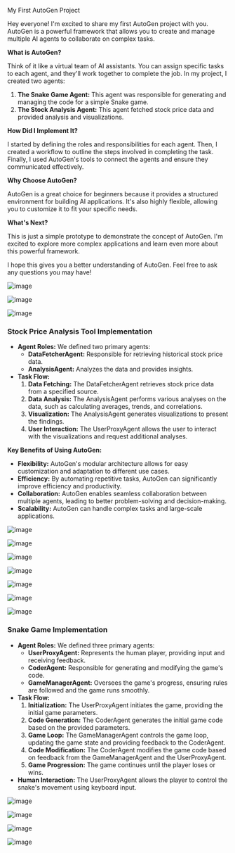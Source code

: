 My First  AutoGen Project

Hey everyone! I'm excited to share my first AutoGen project with you. AutoGen is a powerful framework that allows you to create and manage multiple AI agents to collaborate on complex tasks.

**What is AutoGen?**

Think of it like a virtual team of AI assistants. You can assign specific tasks to each agent, and they'll work together to complete the job. In my project, I created two agents:

1. **The Snake Game Agent:** This agent was responsible for generating and managing the code for a simple Snake game.
2. **The Stock Analysis Agent:** This agent fetched stock price data and provided analysis and visualizations.

**How Did I Implement It?**

I started by defining the roles and responsibilities for each agent. Then, I created a workflow to outline the steps involved in completing the task. Finally, I used AutoGen's tools to connect the agents and ensure they communicated effectively.

**Why Choose AutoGen?**

AutoGen is a great choice for beginners because it provides a structured environment for building AI applications. It's also highly flexible, allowing you to customize it to fit your specific needs.

**What's Next?**

This is just a simple prototype to demonstrate the concept of AutoGen. I'm excited to explore more complex applications and learn even more about this powerful framework.

I hope this gives you a better understanding of AutoGen. Feel free to ask any questions you may have!



![image](https://github.com/user-attachments/assets/b6b051f0-96e9-4d51-9a06-90cee89fee3f)


![image](https://github.com/user-attachments/assets/df89b28e-808e-4176-9dd6-781fc1a18d82)


![image](https://github.com/user-attachments/assets/096ad166-78d4-4eea-a21b-b18889f36228)


### Stock Price Analysis Tool Implementation

* **Agent Roles:** We defined two primary agents:
    * **DataFetcherAgent:** Responsible for retrieving historical stock price data.
    * **AnalysisAgent:** Analyzes the data and provides insights.
* **Task Flow:**
    1. **Data Fetching:** The DataFetcherAgent retrieves stock price data from a specified source.
    2. **Data Analysis:** The AnalysisAgent performs various analyses on the data, such as calculating averages, trends, and correlations.
    3. **Visualization:** The AnalysisAgent generates visualizations to present the findings.
    4. **User Interaction:** The UserProxyAgent allows the user to interact with the visualizations and request additional analyses.

**Key Benefits of Using AutoGen:**

* **Flexibility:** AutoGen's modular architecture allows for easy customization and adaptation to different use cases.
* **Efficiency:** By automating repetitive tasks, AutoGen can significantly improve efficiency and productivity.
* **Collaboration:** AutoGen enables seamless collaboration between multiple agents, leading to better problem-solving and decision-making.
* **Scalability:** AutoGen can handle complex tasks and large-scale applications.


![image](https://github.com/user-attachments/assets/78f5ec87-58fd-4ab5-8d16-f490e97dafab)


![image](https://github.com/user-attachments/assets/dbd4c52c-27be-4828-a58a-d4a3e4e41c15)


![image](https://github.com/user-attachments/assets/de9957f1-027f-40df-9e48-249a470aed4f)


![image](https://github.com/user-attachments/assets/4adb47f9-9e3d-4134-aea9-4d090b9105f1)


![image](https://github.com/user-attachments/assets/6a7199ab-9a81-49ea-adf3-7a1c98402b7b)


![image](https://github.com/user-attachments/assets/01975de1-bb18-4dda-9ba8-0e238a5b460b)


![image](https://github.com/user-attachments/assets/17d7275f-f027-486a-9f80-d32b28eaf864)




### Snake Game Implementation

* **Agent Roles:** We defined three primary agents:
    * **UserProxyAgent:** Represents the human player, providing input and receiving feedback.
    * **CoderAgent:** Responsible for generating and modifying the game's code.
    * **GameManagerAgent:** Oversees the game's progress, ensuring rules are followed and the game runs smoothly.
* **Task Flow:**
    1. **Initialization:** The UserProxyAgent initiates the game, providing the initial game parameters.
    2. **Code Generation:** The CoderAgent generates the initial game code based on the provided parameters.
    3. **Game Loop:** The GameManagerAgent controls the game loop, updating the game state and providing feedback to the CoderAgent.
    4. **Code Modification:** The CoderAgent modifies the game code based on feedback from the GameManagerAgent and the UserProxyAgent.
    5. **Game Progression:** The game continues until the player loses or wins.
* **Human Interaction:** The UserProxyAgent allows the player to control the snake's movement using keyboard input.


![image](https://github.com/user-attachments/assets/e4563984-7f8e-4e18-8dbf-ef7f42ccd4e7)


![image](https://github.com/user-attachments/assets/e8d1f15f-e791-4fd0-ad17-b3e15a40849b)


![image](https://github.com/user-attachments/assets/a705f9cb-5495-42d8-9436-822e48f9fc08)



![image](https://github.com/user-attachments/assets/9cc0eb6f-ebf9-4483-9915-2594d6e63528)
